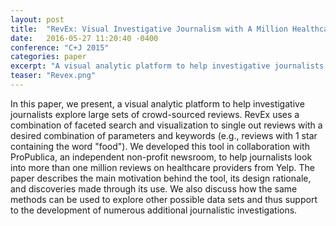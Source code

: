 ```yaml
---
layout: post
title:  "RevEx: Visual Investigative Journalism with A Million Healthcare Reviews"
date:   2016-05-27 11:20:40 -0400
conference: "C+J 2015"
categories: paper
excerpt: "A visual analytic platform to help investigative journalists explore large sets of crowd-sourced reviews RevEx uses a combination of faceted search and visualization to single out reviews with a desired combination of parameters and keywords (e.g., reviews with 1 star containing the word \"food\")."
teaser: "Revex.png"
---
```


In this paper, we present, a visual analytic platform to help investigative journalists explore large sets of crowd-sourced reviews. RevEx uses a combination of faceted search and visualization to single out reviews with a desired combination of parameters and keywords (e.g., reviews with 1 star containing the word "food"). We developed this tool in collaboration with ProPublica, an independent non-profit newsroom, to help journalists look into more than one million reviews on healthcare providers from Yelp. The paper describes the main motivation behind the tool, its design rationale, and discoveries made through its use. We also discuss how the same methods can be used to explore other possible data sets and thus support to the development of numerous additional journalistic investigations.